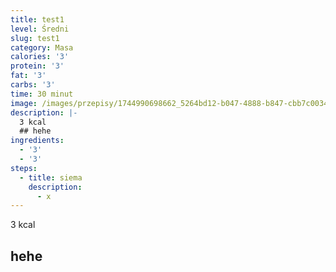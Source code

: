 ```yaml
---
title: test1
level: Średni
slug: test1
category: Masa
calories: '3'
protein: '3'
fat: '3'
carbs: '3'
time: 30 minut
image: /images/przepisy/1744990698662_5264bd12-b047-4888-b847-cbb7c00344ed.jpeg
description: |-
  3 kcal
  ## hehe
ingredients:
  - '3'
  - '3'
steps:
  - title: siema
    description:
      - x
---
```

3 kcal
## hehe
